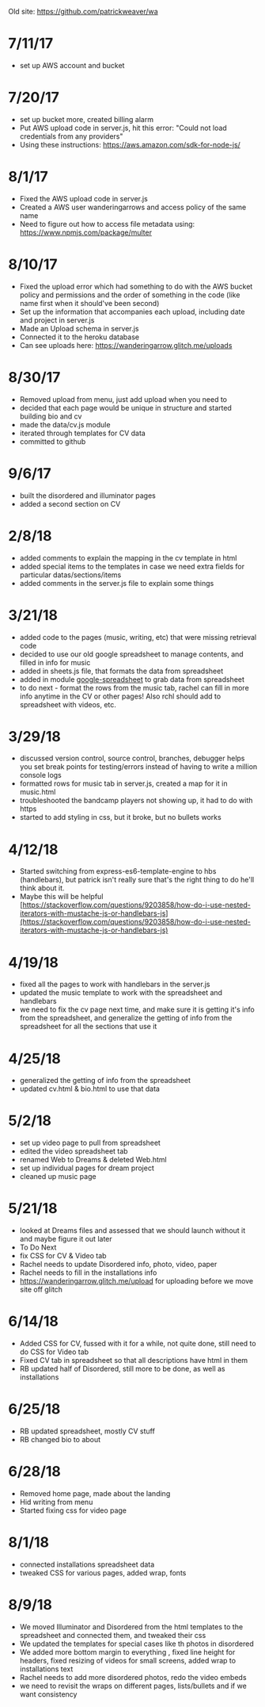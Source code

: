 Old site: https://github.com/patrickweaver/wa

# 7/11/17
- set up AWS account and bucket


# 7/20/17
- set up bucket more, created billing alarm
- Put AWS upload code in server.js, hit this error: "Could not load credentials from any providers"
- Using these instructions: https://aws.amazon.com/sdk-for-node-js/


# 8/1/17
- Fixed the AWS upload code in server.js
- Created a AWS user wanderingarrows and access policy of the same name
- Need to figure out how to access file metadata using: https://www.npmjs.com/package/multer


# 8/10/17
- Fixed the upload error which had something to do with the AWS bucket policy and permissions and the order of something in the code (like name first when it should've been second)
- Set up the information that accompanies each upload, including date and project in server.js
- Made an Upload schema in server.js
- Connected it to the heroku database
- Can see uploads here: https://wanderingarrow.glitch.me/uploads

# 8/30/17
- Removed upload from menu, just add upload when you need to
- decided that each page would be unique in structure and started building bio and cv
- made the data/cv.js module
- iterated through templates for CV data
- committed to github

# 9/6/17
- built the disordered and illuminator pages
- added a second section on CV

# 2/8/18
- added comments to explain the mapping in the cv template in html
- added special items to the templates in case we need extra fields for particular datas/sections/items
- added comments in the server.js file to explain some things

# 3/21/18
- added code to the pages (music, writing, etc) that were missing retrieval code
- decided to use our old google spreadsheet to manage contents, and filled in info for music
- added in sheets.js file, that formats the data from spreadsheet
- added in module [google-spreadsheet](https://www.npmjs.com/package/google-spreadsheet) to grab data from spreadsheet
- to do next - format the rows from the music tab, rachel can fill in more info anytime in the CV or other pages! Also rchl should add to spreadsheet with videos, etc.

# 3/29/18
- discussed version control, source control, branches, debugger helps you set break points for testing/errors instead of having to write a million console logs
- formatted rows for music tab in server.js, created a map for it in music.html
- troubleshooted the bandcamp players not showing up, it had to do with https
- started to add styling in css, but it broke, but no bullets works

# 4/12/18
- Started switching from express-es6-template-engine to hbs (handlebars), but patrick isn't really sure that's the right thing to do he'll think about it.
- Maybe this will be helpful [https://stackoverflow.com/questions/9203858/how-do-i-use-nested-iterators-with-mustache-js-or-handlebars-js](https://stackoverflow.com/questions/9203858/how-do-i-use-nested-iterators-with-mustache-js-or-handlebars-js)

# 4/19/18
- fixed all the pages to work with handlebars in the server.js
- updated the music template to work with the spreadsheet and handlebars
- we need to fix the cv page next time, and make sure it is getting it's info from the spreadsheet, and generalize the getting of info from the spreadsheet for all the sections that use it

# 4/25/18
- generalized the getting of info from the spreadsheet
- updated cv.html & bio.html to use that data

# 5/2/18
- set up video page to pull from spreadsheet
- edited the video spreadsheet tab
- renamed Web to Dreams & deleted Web.html
- set up individual pages for dream project
- cleaned up music page

# 5/21/18
- looked at Dreams files and assessed that we should launch without it and maybe figure it out later
- To Do Next
- fix CSS for CV & Video tab
- Rachel needs to update Disordered info, photo, video, paper
- Rachel needs to fill in the installations info
- https://wanderingarrow.glitch.me/upload for uploading before we move site off glitch

# 6/14/18
- Added CSS for CV, fussed with it for a while, not quite done, still need to do CSS for Video tab
- Fixed CV tab in spreadsheet so that all descriptions have html in them
- RB updated half of Disordered, still more to be done, as well as installations

# 6/25/18
- RB updated spreadsheet, mostly CV stuff
- RB changed bio to about

# 6/28/18
- Removed home page, made about the landing
- Hid writing from menu
- Started fixing css for video page

# 8/1/18
- connected installations spreadsheet data
- tweaked CSS for various pages, added wrap, fonts

# 8/9/18
- We moved Illuminator and Disordered from the html templates to the spreadsheet and connected them, and tweaked their css
- We updated the templates for special cases like th photos in disordered
- We added more bottom margin to everything , fixed line height for headers, fixed resizing of videos for small screens, added wrap to installations text
- Rachel needs to add more disordered photos, redo the video embeds
- we need to revisit the wraps on different pages, lists/bullets and if we want consistency